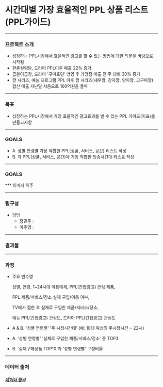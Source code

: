 # 시간대별 가장 효율적인 PPL 상품 리스트(PPL가이드)


***
### 프로젝트 소개
* 성장하는 PPL시장에서 효율적인 광고를 할 수 있는 방법에 대한 의문을 바탕으로 시작됨
* 한촌설렁탕, 드라마 PPL이후 매출 22% 증가
* 곱분이곱창, 드라마 '구미호뎐' 방영 후 가맹점 매출 전 주 대비 30%  증가
* 깡 시리즈, 예능 프로그램 PPL 이후 깡 시리즈(새우깡, 감자깡, 양파깡, 고구마깡) 합산 매출 지난달 처음으로 100억원을 돌파

***


### 목표
* 성장하는 PPL시장에서 가장 효율적인 광고효과를 낼 수 있는 PPL 가이드(지표)를 만들고자함

***

### GOALS
* A. 성별 연령별 가장 적합한  PPL(상품, 서비스, 공간) 리스트 작성
* B. 각 PPL(상품, 서비스, 공간)에 가장 적합한 방송시간대 리스트 작성 
***


### **GOALS**
*** 이미지 위주


***

### 팀구성
* 담당
    * 정민주 : 
    * 이주영 : 
    
***

### 결과물


***

### 과정

* 주요 변수명

   성별, 연령, 1~24시대 이용매체, PPL(간접광고) 관심 제품, 
   
   PPL 제품/서비스/장소 실제 구입/이용 여부,
   
   TV에서 접한 후 실제로 구입한 제품/서비스/장소, 
   
   예능 PPL(간접광고) 관심도, 드라마 PPL(간접광고) 관심도
 
* A & B. '성별 연령별' '주 시청시간대' (예: 10대 여성의 주시청시간 = 22시)

* A. '성별 연령별' '실제로 구입한 제품/서비스/장소' 중 TOP3 

* B. '실제구매상품 TOP10'과 '성별 연령별' 구성비율
***

### 데이터 출처

##### [데이터 링크](https://adstat.kobaco.co.kr/mcr/portal/dataSet/mdssInfoPage.do?orderState=regDt&pageSize=10&pageIndex=1&searchItem=all&searchText=&datasetId=DS_MST_0000000422#)

